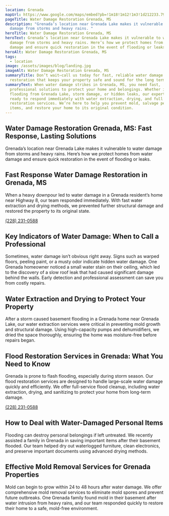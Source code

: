 ```yaml
---
location: Grenada
mapUrl: https://www.google.com/maps/embed?pb=!1m18!1m12!1m3!1d212233.79571391127!2d-89.98300479368655!3d33.78254545610355!2m3!1f0!2f0!3f0!3m2!1i1024!2i768!4f13.1!3m3!1m2!1s0x8881ccd9ad403dff%3A0xd410602682955c93!2sGrenada%2C%20MS%2038901%2C%20USA!5e0!3m2!1sen!2sph!4v1728662418598!5m2!1sen!2sph
pageTitle: Water Damage Restoration Grenada, MS
description: "Grenada’s location near Grenada Lake makes it vulnerable to water
  damage from storms and heavy rains. "
heroTitle: Water Damage Restoration Grenada, MS
heroText: Grenada’s location near Grenada Lake makes it vulnerable to water
  damage from storms and heavy rains. Here’s how we protect homes from water
  damage and ensure quick restoration in the event of flooding or leaks.
heroAlt: Water Damage Restoration Grenada, MS
tags:
  - location
image: /assets/images/blog/landing.jpg
imageAlt: Water Damage Restoration Grenada, MS
summaryTitle: Don’t wait—call us today for fast, reliable water damage
  restoration that keeps your property safe and sound for the long term!
summaryText: When water damage strikes in Grenada, MS, you need fast,
  professional solutions to protect your home and belongings. Whether it's
  flooding from Grenada Lake, storm damage, or hidden leaks, our expert team is
  ready to respond immediately with water extraction, drying, and full
  restoration services. We’re here to help you prevent mold, salvage personal
  items, and restore your home to its original condition.
---
```

## Water Damage Restoration Grenada, MS: Fast Response, Lasting Solutions

Grenada’s location near Grenada Lake makes it vulnerable to water damage from storms and heavy rains. Here’s how we protect homes from water damage and ensure quick restoration in the event of flooding or leaks.

## Fast Response Water Damage Restoration in Grenada, MS

When a heavy downpour led to water damage in a Grenada resident’s home near Highway 8, our team responded immediately. With fast water extraction and drying methods, we prevented further structural damage and restored the property to its original state.

[(228) 231-0588](tel:2282310588)

## Key Indicators of Water Damage: When to Call a Professional

Sometimes, water damage isn’t obvious right away. Signs such as warped floors, peeling paint, or a musty odor indicate hidden water damage. One Grenada homeowner noticed a small water stain on their ceiling, which led to the discovery of a slow roof leak that had caused significant damage behind the walls. Early detection and professional assessment can save you from costly repairs.

## Water Extraction and Drying to Protect Your Property

After a storm caused basement flooding in a Grenada home near Grenada Lake, our water extraction services were critical in preventing mold growth and structural damage. Using high-capacity pumps and dehumidifiers, we dried the space thoroughly, ensuring the home was moisture-free before repairs began.

## Flood Restoration Services in Grenada: What You Need to Know

Grenada is prone to flash flooding, especially during storm season. Our flood restoration services are designed to handle large-scale water damage quickly and efficiently. We offer full-service flood cleanup, including water extraction, drying, and sanitizing to protect your home from long-term damage.

[(228) 231-0588](tel:2282310588)

## How to Deal with Water-Damaged Personal Items

Flooding can destroy personal belongings if left untreated. We recently assisted a family in Grenada in saving important items after their basement flooded. Our team helped dry out waterlogged furniture, clean electronics, and preserve important documents using advanced drying methods.

## Effective Mold Removal Services for Grenada Properties

Mold can begin to grow within 24 to 48 hours after water damage. We offer comprehensive mold removal services to eliminate mold spores and prevent future outbreaks. One Grenada family found mold in their basement after water intrusion from heavy rains, and our team responded quickly to restore their home to a safe, mold-free environment.
